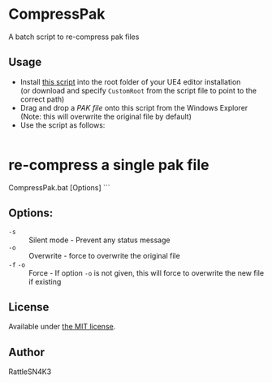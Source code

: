 CompressPak
==========================
A batch script to re-compress pak files

## Usage

- Install [this script](CompressPak.bat) into the root folder of your UE4 editor installation  
(or download and specify `CustomRoot` from the script file to point to the correct path)
- Drag and drop a _PAK file_ onto this script from the Windows Explorer  
(Note: this will overwrite the original file by default)
- Use the script as follows:  
    ```
# re-compress a single pak file
CompressPak.bat <file> [Options]
    ```

## Options:
<dl>
  <dt><code>-s</code></dt>
  <dd>Silent mode - Prevent any status message</dd>
  <dt><code>-o</code></dt>
  <dd>Overwrite - force to overwrite the original file</dd>
  <dt><code>-f</code>  <code>-o</code></dt>
  <dd>Force - If option <code>-o</code> is not given, this will force to overwrite the new file if existing</dd>
</dl>

## License
Available under [the MIT license](http://opensource.org/licenses/mit-license.php).

## Author
RattleSN4K3
